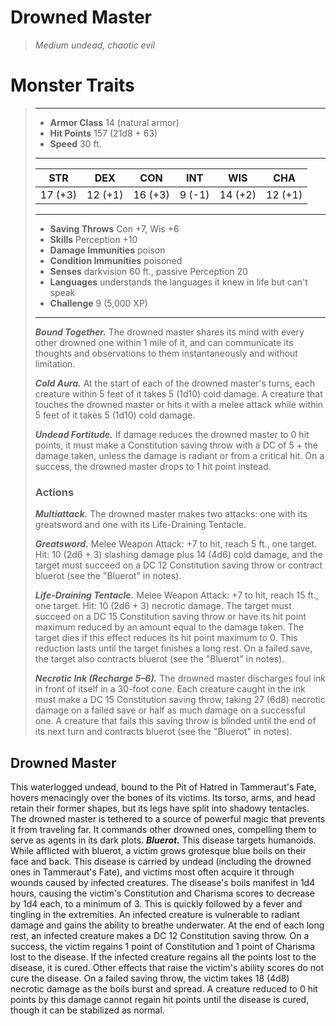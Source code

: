 # Drowned Master
>*Medium undead, chaotic evil*
# Monster Traits
>___
>- **Armor Class** 14 (natural armor)
>- **Hit Points** 157 (21d8 + 63)
>- **Speed** 30 ft.
>___
>|STR|DEX|CON|INT|WIS|CHA|
>|:---:|:---:|:---:|:---:|:---:|:---:|
>|17 (+3)|12 (+1)|16 (+3)|9 (-1)|14 (+2)|12 (+1)|
>___
>- **Saving Throws** Con +7, Wis +6
>- **Skills** Perception +10
>- **Damage Immunities** poison
>- **Condition Immunities** poisoned
>- **Senses** darkvision 60 ft., passive Perception 20
>- **Languages** understands the languages it knew in life but can't speak
>- **Challenge** 9 (5,000 XP)
>___
>***Bound Together.*** The drowned master shares its mind with every other drowned one within 1 mile of it, and can communicate its thoughts and observations to them instantaneously and without limitation.  
>
>***Cold Aura.*** At the start of each of the drowned master's turns, each creature within 5 feet of it takes 5 (1d10) cold damage. A creature that touches the drowned master or hits it with a melee attack while within 5 feet of it takes 5 (1d10) cold damage.  
>
>***Undead Fortitude.*** If damage reduces the drowned master to 0 hit points, it must make a Constitution saving throw with a DC of 5 + the damage taken, unless the damage is radiant or from a critical hit. On a success, the drowned master drops to 1 hit point instead.  
>
>### Actions
>***Multiattack.*** The drowned master makes two attacks: one with its greatsword and one with its Life-Draining Tentacle.  
>
>***Greatsword.*** Melee Weapon Attack: +7 to hit, reach 5 ft., one target. Hit: 10 (2d6 + 3) slashing damage plus 14 (4d6) cold damage, and the target must succeed on a DC 12 Constitution saving throw or contract bluerot (see the "Bluerot" in notes).  
>
>***Life-Draining Tentacle.*** Melee Weapon Attack: +7 to hit, reach 15 ft., one target. Hit: 10 (2d6 + 3) necrotic damage. The target must succeed on a DC 15 Constitution saving throw or have its hit point maximum reduced by an amount equal to the damage taken. The target dies if this effect reduces its hit point maximum to 0. This reduction lasts until the target finishes a long rest. On a failed save, the target also contracts bluerot (see the "Bluerot" in notes).  
>
>***Necrotic Ink (Recharge 5–6).*** The drowned master discharges foul ink in front of itself in a 30-foot cone. Each creature caught in the ink must make a DC 15 Constitution saving throw, taking 27 (6d8) necrotic damage on a failed save or half as much damage on a successful one. A creature that fails this saving throw is blinded until the end of its next turn and contracts bluerot (see the "Bluerot" in notes).
## Drowned Master
This waterlogged undead, bound to the Pit of Hatred in Tammeraut's Fate, hovers menacingly over the bones of its victims. Its torso, arms, and head retain their former shapes, but its legs have split into shadowy tentacles. The drowned master is tethered to a source of powerful magic that prevents it from traveling far. It commands other drowned ones, compelling them to serve as agents in its dark plots.
***Bluerot.*** This disease targets humanoids. While afflicted with bluerot, a victim grows grotesque blue boils on their face and back. This disease is carried by undead (including the drowned ones in Tammeraut's Fate), and victims most often acquire it through wounds caused by infected creatures. The disease's boils manifest in 1d4 hours, causing the victim's Constitution and Charisma scores to decrease by 1d4 each, to a minimum of 3. This is quickly followed by a fever and tingling in the extremities. An infected creature is vulnerable to radiant damage and gains the ability to breathe underwater.
At the end of each long rest, an infected creature makes a DC 12 Constitution saving throw. On a success, the victim regains 1 point of Constitution and 1 point of Charisma lost to the disease. If the infected creature regains all the points lost to the disease, it is cured. Other effects that raise the victim's ability scores do not cure the disease. On a failed saving throw, the victim takes 18 (4d8) necrotic damage as the boils burst and spread. A creature reduced to 0 hit points by this damage cannot regain hit points until the disease is cured, though it can be stabilized as normal.